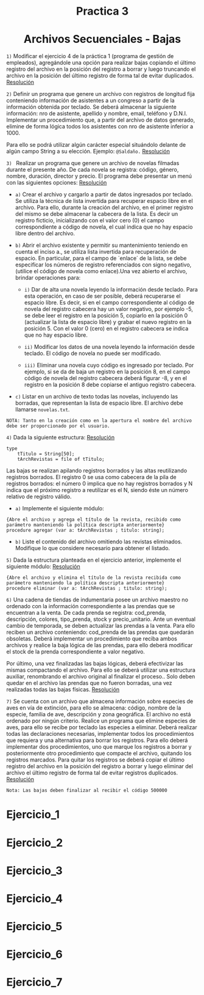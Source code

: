 <h1 align="center">Practica 3</h1>

<h1 align="center">Archivos Secuenciales - Bajas</h1>

```1)``` Modificar el ejercicio 4 de la práctica 1 (programa de gestión de empleados), agregándole una opción para realizar bajas copiando el último registro del archivo en la posición del registro a borrar y luego truncando el archivo en la posición del último registro de forma tal de evitar duplicados. [Resolución](#Ejercicio_1)

```2)``` Definir un programa que genere un archivo con registros de longitud fija conteniendo
información de asistentes a un congreso a partir de la información obtenida por
teclado. Se deberá almacenar la siguiente información: nro de asistente, apellido y
nombre, email, teléfono y D.N.I. Implementar un procedimiento que, a partir del
archivo de datos generado, elimine de forma lógica todos los asistentes con nro de
asistente inferior a 1000.

Para ello se podrá utilizar algún carácter especial situándolo delante de algún campo
String a su elección. Ejemplo: ```@Saldaño.``` [Resolución](#Ejercicio_2)

```3) ``` Realizar un programa que genere un archivo de novelas filmadas durante el presente año. De cada novela se registra: código, género, nombre, duración, director y precio. El programa debe presentar un menú con las siguientes opciones: [Resolución](#Ejercicio_3)

- ```a)``` Crear el archivo y cargarlo a partir de datos ingresados por teclado. Se utiliza la técnica de lista invertida para recuperar espacio libre en el archivo. Para ello, durante la creación del archivo, en el primer registro del mismo se debe almacenar la cabecera de la lista. Es decir un registro ficticio, inicializando con el valor cero (0) el campo correspondiente a código de novela, el cual indica que no hay espacio libre dentro del archivo.

- ```b)``` Abrir el archivo existente y permitir su mantenimiento teniendo en cuenta el inciso a., se utiliza lista invertida para recuperación de espacio. En particular, para el campo de ´enlace´ de la lista, se debe especificar los números de registro referenciados con signo negativo, (utilice el código de novela como enlace).Una vez abierto el archivo, brindar operaciones para:

  - ```i)``` Dar de alta una novela leyendo la información desde teclado. Para esta operación, en caso de ser posible, deberá recuperarse el espacio libre. Es decir, si en el campo correspondiente al código de novela del registro cabecera hay un valor negativo, por ejemplo -5, se debe leer el registro en la posición 5, copiarlo en la posición 0 (actualizar la lista de espacio libre) y grabar el nuevo registro en la posición 5. Con el valor 0 (cero) en el registro cabecera se indica que no hay espacio libre.

  - ```ii)```  Modificar los datos de una novela leyendo la información desde teclado. El código de novela no puede ser modificado.

  - ```iii)``` Eliminar una novela cuyo código es ingresado por teclado. Por ejemplo, si se da de baja un registro en la posición 8, en el campo código de novela del registro cabecera deberá figurar -8, y en el registro en la posición 8 debe copiarse el antiguo registro cabecera.

- ```c)``` Listar en un archivo de texto todas las novelas, incluyendo las borradas, que representan la lista de espacio libre. El archivo debe llamarse ```novelas.txt```.

```
NOTA: Tanto en la creación como en la apertura el nombre del archivo 
debe ser proporcionado por el usuario.
```

```4)``` Dada la siguiente estructura: [Resolución](#Ejercicio_4)

```Pas
type
    tTitulo = String[50];
    tArchRevistas = file of tTitulo;
```

Las bajas se realizan apilando registros borrados y las altas reutilizando registros borrados. El registro 0 se usa como cabecera de la pila de registros borrados: el número 0 implica que no hay registros borrados y N indica que el próximo registro a reutilizar es el N, siendo éste un número relativo de registro válido.

- ```a)``` Implemente el siguiente módulo:

```Pas
{Abre el archivo y agrega el título de la revista, recibido como
parámetro manteniendo la política descripta anteriormente}
procedure agregar (var a: tArchRevistas ; titulo: string);
```

- ```b)``` Liste el contenido del archivo omitiendo las revistas eliminados. Modifique lo que considere necesario para obtener el listado.

```5)``` Dada la estructura planteada en el ejercicio anterior, implemente el siguiente módulo: [Resolución](#Ejercicio_5)

```Pas
{Abre el archivo y elimina el título de la revista recibida como
parámetro manteniendo la política descripta anteriormente}
procedure eliminar (var a: tArchRevistas ; titulo: string);
```

```6)``` Una cadena de tiendas de indumentaria posee un archivo maestro no ordenado con la información correspondiente a las prendas que se encuentran a la venta. De cada prenda se registra: cod_prenda, descripción, colores, tipo_prenda, stock y precio_unitario. Ante un eventual cambio de temporada, se deben actualizar las prendas a la venta. Para ello reciben un archivo conteniendo: cod_prenda de las prendas que quedarán obsoletas. Deberá implementar un procedimiento que reciba ambos archivos y realice la baja lógica de las prendas, para ello deberá modificar el stock de la prenda correspondiente a valor negativo.

Por último, una vez finalizadas las bajas lógicas, deberá efectivizar las mismas
compactando el archivo. Para ello se deberá utilizar una estructura auxiliar, renombrando
el archivo original al finalizar el proceso.. Solo deben quedar en el archivo las prendas
que no fueron borradas, una vez realizadas todas las bajas físicas. [Resolución](#Ejercicio_6)

```7)``` Se cuenta con un archivo que almacena información sobre especies de aves en
vía de extinción, para ello se almacena: código, nombre de la especie, familia de ave,
descripción y zona geográfica. El archivo no está ordenado por ningún criterio. Realice
un programa que elimine especies de aves, para ello se recibe por teclado las especies a
eliminar. Deberá realizar todas las declaraciones necesarias, implementar todos los
procedimientos que requiera y una alternativa para borrar los registros. Para ello deberá implementar dos procedimientos, uno que marque los registros a borrar y posteriormente
otro procedimiento que compacte el archivo, quitando los registros marcados. Para
quitar los registros se deberá copiar el último registro del archivo en la posición del registro
a borrar y luego eliminar del archivo el último registro de forma tal de evitar registros
duplicados. [Resolución](#Ejercicio_7)

```
Nota: Las bajas deben finalizar al recibir el código 500000
```

Ejercicio_1
===========
Ejercicio_2
===========
Ejercicio_3
===========
Ejercicio_4
===========
Ejercicio_5
===========
Ejercicio_6
===========
Ejercicio_7
===========
